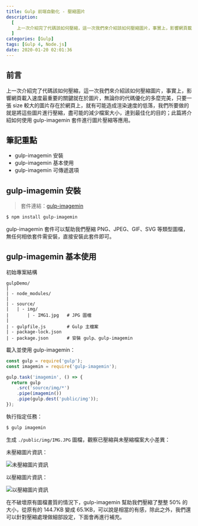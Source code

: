 ```yaml
---
title: Gulp 前端自動化 - 壓縮圖片
description:
  [
    上一次介紹完了代碼該如何壓縮，這一次我們來介紹該如何壓縮圖片，事實上，影響網頁載入速度最重要的關鍵就在於圖片，無論你的代碼優化的多麼完美，只要一張 size 較大的圖片存在於網頁上，就有可能造成渲染速度的低落，我們所要做的就是將這些圖片進行壓縮，盡可能的減少檔案大小，達到最佳化的目的；此篇將介紹如何使用 gulp-imagemin 套件進行圖片壓縮等應用。,
  ]
categories: [Gulp]
tags: [Gulp 4, Node.js]
date: 2020-01-20 02:01:36
---
```


## 前言

上一次介紹完了代碼該如何壓縮，這一次我們來介紹該如何壓縮圖片，事實上，影響網頁載入速度最重要的關鍵就在於圖片，無論你的代碼優化的多麼完美，只要一張 size 較大的圖片存在於網頁上，就有可能造成渲染速度的低落，我們所要做的就是將這些圖片進行壓縮，盡可能的減少檔案大小，達到最佳化的目的；此篇將介紹如何使用 gulp-imagemin 套件進行圖片壓縮等應用。

## 筆記重點

- gulp-imagemin 安裝
- gulp-imagemin 基本使用
- gulp-imagemin 可傳遞選項

## gulp-imagemin 安裝

> 套件連結：[gulp-imagemin](https://www.npmjs.com/package/gulp-imagemin)

```bash
$ npm install gulp-imagemin
```

gulp-imagemin 套件可以幫助我們壓縮 PNG、JPEG、GIF、SVG 等類型圖檔，無任何相依套件需安裝，直接安裝此套件即可。

## gulp-imagemin 基本使用

初始專案結構

```plain
gulpDemo/
|
| - node_modules/
|
| - source/
|   | - img/
|       | - IMG1.jpg   # JPG 圖檔
|
| - gulpfile.js        # Gulp 主檔案
| - package-lock.json
| - package.json       # 安裝 gulp、gulp-imagemin
```

載入並使用 gulp-imagemin：

```js
const gulp = require('gulp');
const imagemin = require('gulp-imagemin');

gulp.task('imagemin', () => {
  return gulp
    .src('source/img/*')
    .pipe(imagemin())
    .pipe(gulp.dest('public/img'));
});
```

執行指定任務：

```bash
$ gulp imagemin
```

生成 `./public/img/IMG.JPG` 圖檔，觀察已壓縮與未壓縮檔案大小差異：

未壓縮圖片資訊：

<img src="https://i.imgur.com/grzZrmK.png" alt="未壓縮圖片資訊">

以壓縮圖片資訊：

<img src="https://i.imgur.com/EiWGpcr.png" alt="以壓縮圖片資訊">

在不破壞原有圖檔畫質的情況下，gulp-imagemin 幫助我們壓縮了整整 50% 的大小，從原有的 144.7KB 變成 65.1KB，可以說是相當的有感，除此之外，我們還可以針對壓縮處理做細部設定，下面會再進行補充。
